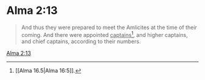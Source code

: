 # Alma 2:13

> And thus they were prepared to meet the Amlicites at the time of their coming. And there were appointed <u>captains</u>[^a], and higher captains, and chief captains, according to their numbers.

[Alma 2:13](https://www.churchofjesuschrist.org/study/scriptures/bofm/alma/2?lang=eng&id=p13#p13)


[^a]: [[Alma 16.5|Alma 16:5]].  
